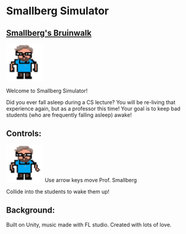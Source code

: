 # Smallberg Simulator
## [Smallberg's Bruinwalk](https://www.bruinwalk.com/professors/david-a-smallberg/)
<img src="https://github.com/ghuser1023/smallbergsimulator/blob/master/Sprites/Smallberg%20Idle%20Animation/smallbergIdle.gif?raw=true" width="100">

Welcome to Smallberg Simulator!  

Did you ever fall asleep during a CS lecture? You will be re-living that experience again, but as a professor this time!
Your goal is to keep bad students (who are frequently falling asleep) awake!

## Controls:
<img src="https://raw.githubusercontent.com/ghuser1023/smallbergsimulator/master/Sprites/Smallberg%20Walk%20Animation/smallbergWalk.gif" width="100">
Use arrow keys move Prof. Smallberg

Collide into the students to wake them up!  

## Background:
Built on Unity, music made with FL studio. Created with lots of love.
